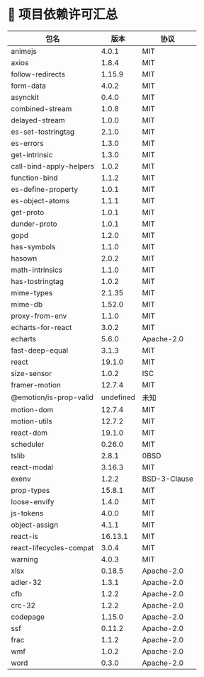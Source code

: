 # 📜 项目依赖许可汇总

| 包名 | 版本 | 协议 |
|------|--------|--------|
| animejs | 4.0.1 | MIT |
| axios | 1.8.4 | MIT |
| follow-redirects | 1.15.9 | MIT |
| form-data | 4.0.2 | MIT |
| asynckit | 0.4.0 | MIT |
| combined-stream | 1.0.8 | MIT |
| delayed-stream | 1.0.0 | MIT |
| es-set-tostringtag | 2.1.0 | MIT |
| es-errors | 1.3.0 | MIT |
| get-intrinsic | 1.3.0 | MIT |
| call-bind-apply-helpers | 1.0.2 | MIT |
| function-bind | 1.1.2 | MIT |
| es-define-property | 1.0.1 | MIT |
| es-object-atoms | 1.1.1 | MIT |
| get-proto | 1.0.1 | MIT |
| dunder-proto | 1.0.1 | MIT |
| gopd | 1.2.0 | MIT |
| has-symbols | 1.1.0 | MIT |
| hasown | 2.0.2 | MIT |
| math-intrinsics | 1.1.0 | MIT |
| has-tostringtag | 1.0.2 | MIT |
| mime-types | 2.1.35 | MIT |
| mime-db | 1.52.0 | MIT |
| proxy-from-env | 1.1.0 | MIT |
| echarts-for-react | 3.0.2 | MIT |
| echarts | 5.6.0 | Apache-2.0 |
| fast-deep-equal | 3.1.3 | MIT |
| react | 19.1.0 | MIT |
| size-sensor | 1.0.2 | ISC |
| framer-motion | 12.7.4 | MIT |
| @emotion/is-prop-valid | undefined | 未知 |
| motion-dom | 12.7.4 | MIT |
| motion-utils | 12.7.2 | MIT |
| react-dom | 19.1.0 | MIT |
| scheduler | 0.26.0 | MIT |
| tslib | 2.8.1 | 0BSD |
| react-modal | 3.16.3 | MIT |
| exenv | 1.2.2 | BSD-3-Clause |
| prop-types | 15.8.1 | MIT |
| loose-envify | 1.4.0 | MIT |
| js-tokens | 4.0.0 | MIT |
| object-assign | 4.1.1 | MIT |
| react-is | 16.13.1 | MIT |
| react-lifecycles-compat | 3.0.4 | MIT |
| warning | 4.0.3 | MIT |
| xlsx | 0.18.5 | Apache-2.0 |
| adler-32 | 1.3.1 | Apache-2.0 |
| cfb | 1.2.2 | Apache-2.0 |
| crc-32 | 1.2.2 | Apache-2.0 |
| codepage | 1.15.0 | Apache-2.0 |
| ssf | 0.11.2 | Apache-2.0 |
| frac | 1.1.2 | Apache-2.0 |
| wmf | 1.0.2 | Apache-2.0 |
| word | 0.3.0 | Apache-2.0 |
